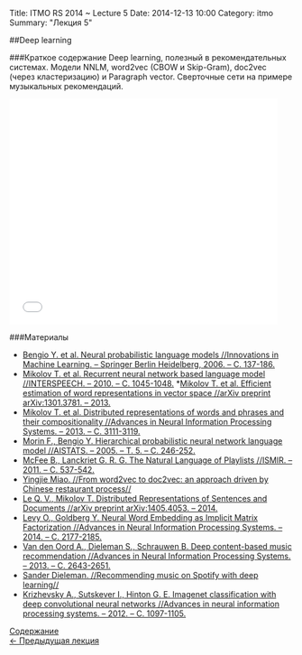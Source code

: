 Title: ITMO RS 2014 ~ Lecture 5
Date: 2014-12-13 10:00
Category: itmo
Summary: "Лекция 5"


##Deep learning

###Краткое содержание
Deep learning, полезный в рекомендательных системах. Модели NNLM, word2vec (CBOW и Skip-Gram), doc2vec (через кластеризацию) и Paragraph vector.
Сверточные сети на примере музыкальных рекомендаций.

<iframe src="//www.slideshare.net/slideshow/embed_code/42666726" width="476" height="400" frameborder="0" marginwidth="0" marginheight="0" scrolling="no"></iframe>

###Материалы
 * [Bengio Y. et al. Neural probabilistic language models //Innovations in Machine Learning. – Springer Berlin Heidelberg, 2006. – С. 137-186.](http://yadi.sk/d/j9uLwCDdNAYEk)
 * [Mikolov T. et al. Recurrent neural network based language model //INTERSPEECH. – 2010. – С. 1045-1048.](http://yadi.sk/d/ENgfjaU-ND4fn)
 *[Mikolov T. et al. Efficient estimation of word representations in vector space //arXiv preprint arXiv:1301.3781. – 2013.](http://arxiv.org/pdf/1301.3781.pdf)
 * [Mikolov T. et al. Distributed representations of words and phrases and their compositionality //Advances in Neural Information Processing Systems. – 2013. – С. 3111-3119.](http://papers.nips.cc/paper/5021-distributed-representations-of-words-and-phrases-and-their-compositionality.pdf)
 * [Morin F., Bengio Y. Hierarchical probabilistic neural network language model //AISTATS. – 2005. – Т. 5. – С. 246-252.](https://yadi.sk/i/uAN34VkedLsG7)
 * [McFee B., Lanckriet G. R. G. The Natural Language of Playlists //ISMIR. – 2011. – С. 537-542.](http://musicweb.ucsd.edu/~sdubnov/Mu270d/SemanticWeb/PlaylistsMcFee.pdf)
 * [Yingjie Miao. //From word2vec to doc2vec: an approach driven by Chinese restaurant process//](http://eng.kifi.com/from-word2vec-to-doc2vec-an-approach-driven-by-chinese-restaurant-process/)
 * [Le Q. V., Mikolov T. Distributed Representations of Sentences and Documents //arXiv preprint arXiv:1405.4053. – 2014.](https://yadi.sk/i/d2n7vosmVdHxs)
 * [Levy O., Goldberg Y. Neural Word Embedding as Implicit Matrix Factorization //Advances in Neural Information Processing Systems. – 2014. – С. 2177-2185.](http://papers.nips.cc/paper/5557-smoothed-gradients-for-stochastic-variational-inference.pdf)
 * [Van den Oord A., Dieleman S., Schrauwen B. Deep content-based music recommendation //Advances in Neural Information Processing Systems. – 2013. – С. 2643-2651.](http://papers.nips.cc/paper/5004-deep-content-based-music-recommendation.pdf)
 * [Sander Dieleman. //Recommending music on Spotify with deep learning//](http://benanne.github.io/2014/08/05/spotify-cnns.html)
 * [Krizhevsky A., Sutskever I., Hinton G. E. Imagenet classification with deep convolutional neural networks //Advances in neural information processing systems. – 2012. – С. 1097-1105.](https://yadi.sk/d/PBTTEV2wdLrg2)


[Содержание](/pages/itmo-rs-2014.html)  
[ <- Предыдущая лекция]({filename}/itmo-recsys-2014/lecture4.md)
 
